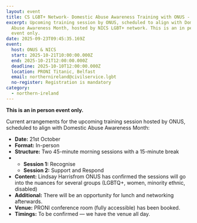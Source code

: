 ```yaml
---
layout: event
title: CS LGBT+ Network- Domestic Abuse Awareness Training with ONUS - Belfast
excerpt: Upcoming training session by ONUS, scheduled to align with Domestic
  Abuse Awareness Month, hosted by NICS LGBT+ network. This is an in person
  event only.
date: 2025-09-23T09:45:35.169Z
event:
  host: ONUS & NICS
  start: 2025-10-21T10:00:00.000Z
  end: 2025-10-21T12:00:00.000Z
  deadline: 2025-10-10T12:00:00.000Z
  location: PRONI Titanic, Belfast
  email: northernireland@civilservice.lgbt
  no-register: Registration is mandatory
category:
  - northern-ireland
---
```

**T﻿his is an in person event only.**

Current arrangements for the upcoming training session hosted by ONUS, scheduled to align with Domestic Abuse Awareness Month:

* **Date:** 21st October
* **Format:** In-person
* **Structure:** Two 45-minute morning sessions with a 15-minute break
* * **Session 1:** Recognise
  * **Session 2:** Support and Respond
* **Content:** Lindsay Harrisfrom ONUS has confirmed the sessions will go into the nuances for several groups (LGBTQ+, women, minority ethnic, disabled)
* **Additional:** There will be an opportunity for lunch and networking afterwards.
* **Venue:** PRONI conference room (fully accessible) has been booked.
* **Timings:** To be confirmed — we have the venue all day.